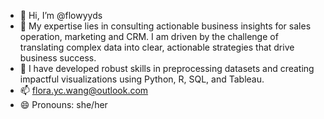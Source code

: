 - 👋 Hi, I’m @flowyyds
- 👀 My expertise lies in consulting actionable business insights for sales operation, marketing and CRM. I am driven by the challenge of translating complex data into clear, actionable strategies that drive business success.
- 🌱 I have developed robust skills in preprocessing datasets and creating impactful visualizations using Python, R, SQL, and Tableau.
- 📫 flora.yc.wang@outlook.com
- 😄 Pronouns: she/her



